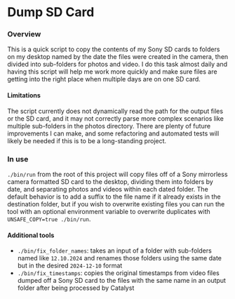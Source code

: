 # Dump SD Card

### Overview
This is a quick script to copy the contents of my Sony SD cards to folders on my desktop named by the date the files were created in the camera, then divided into sub-folders for photos and video. I do this task almost daily and having this script will help me work more quickly and make sure files are getting into the right place when multiple days are on one SD card.

#### Limitations
The script currently does not dynamically read the path for the output files or the SD card, and it may not correctly parse more complex scenarios like multiple sub-folders in the photos directory. There are plenty of future improvements I can make, and some refactoring and automated tests will likely be needed if this is to be a long-standing project.

### In use
`./bin/run` from the root of this project will copy files off of a Sony mirrorless camera formatted SD card to the desktop, dividing them into folders by date, and separating photos and videos within each dated folder. The default behavior is to add a suffix to the file name if it already exists in the destination folder, but if you wish to overwrite existing files you can run the tool with an optional environment variable to overwrite duplicates with `UNSAFE_COPY=true ./bin/run`.

#### Additional tools
- `./bin/fix_folder_names`: takes an input of a folder with sub-folders named like `12.10.2024` and renames those folders using the same date but in the desired `2024-12-10` format
- `./bin/fix_timestamps`: copies the original timestamps from video files dumped off a Sony SD card to the files with the same name in an output folder after being processed by Catalyst
